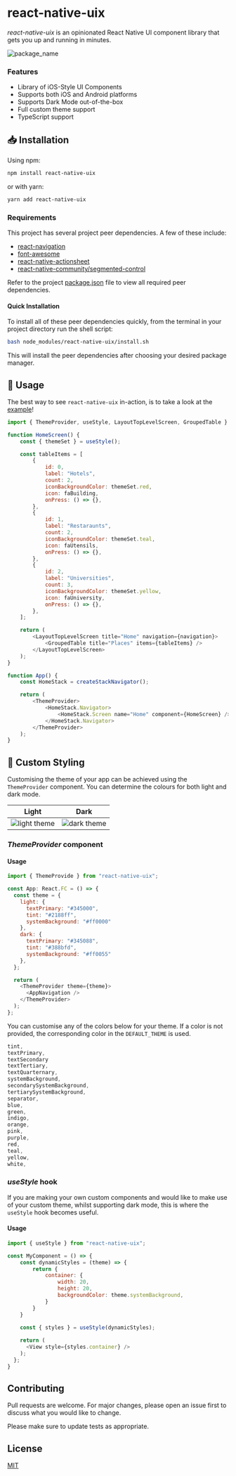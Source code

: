 # react-native-uix

_react-native-uix_ is an opinionated React Native UI component library that gets you up and running in minutes.

![package_name](https://media4.giphy.com/media/vG6Kknk22tCBa25kcM/giphy.gif)

### Features

- Library of iOS-Style UI Components
- Supports both iOS and Android platforms
- Supports Dark Mode out-of-the-box
- Full custom theme support
- TypeScript support

## 📥 Installation

Using npm:
```bash
npm install react-native-uix
```

or with yarn:
```bash
yarn add react-native-uix
```

### Requirements


This project has several project peer dependencies. A few of these include:

- [react-navigation]()
- [font-awesome]()
- [react-native-actionsheet]()
- [react-native-community/segmented-control]()

Refer to the project [package.json](https://github.com/Kieran-McIntyre/react-native-uix/blob/master/package.json) file to view all required peer dependencies. 

#### Quick Installation

To install all of these peer dependencies quickly, from the terminal in your project directory run the shell script:

```sh
bash node_modules/react-native-uix/install.sh
```

This will install the peer dependencies after choosing your desired package manager.

## 🔨 Usage

The best way to see `react-native-uix` in-action, is to take a look at the [example](https://github.com/Kieran-McIntyre/react-native-uix/tree/master/example)!

```javascript
import { ThemeProvider, useStyle, LayoutTopLevelScreen, GroupedTable } from "react-native-uix";

function HomeScreen() {
    const { themeSet } = useStyle();

    const tableItems = [
        {
            id: 0,
            label: "Hotels",
            count: 2,
            iconBackgroundColor: themeSet.red,
            icon: faBuilding,
            onPress: () => {},
        },
        {
            id: 1,
            label: "Restaraunts",
            count: 2,
            iconBackgroundColor: themeSet.teal,
            icon: faUtensils,
            onPress: () => {},
        },
        {
            id: 2,
            label: "Universities",
            count: 3,
            iconBackgroundColor: themeSet.yellow,
            icon: faUniversity,
            onPress: () => {},
        },
    ];

    return (
        <LayoutTopLevelScreen title="Home" navigation={navigation}>
            <GroupedTable title="Places" items={tableItems} />
        </LayoutTopLevelScreen>
    );
}

function App() {
    const HomeStack = createStackNavigator();

    return (
        <ThemeProvider>
            <HomeStack.Navigator>
                <HomeStack.Screen name="Home" component={HomeScreen} />
            </HomeStack.Navigator>
        </ThemeProvider>
    );
}

```

## 🎨 Custom Styling

Customising the theme of your app can be achieved using the `ThemeProvider` component. You can determine the colours for both light and dark mode.

| Light | Dark |
| --- | --- |
| ![light theme](https://i.ibb.co/F85y3Sm/home-light.png) | ![dark theme](https://i.ibb.co/VWk9hSz/home-dark.png) 

### _ThemeProvider_ component

#### Usage

```javascript
import { ThemeProvide } from "react-native-uix";

const App: React.FC = () => {
  const theme = {
    light: {
      textPrimary: "#345000",
      tint: "#2188ff",
      systemBackground: "#ff0000"
    },
    dark: {
      textPrimary: "#345088",
      tint: "#388bfd",
      systemBackground: "#ff0055"
    },
  };

  return (
    <ThemeProvider theme={theme}>
      <AppNavigation />
    </ThemeProvider>
  );
};

```

You can customise any of the colors below for your theme. If a color is not provided, the corresponding color in the `DEFAULT_THEME` is used.

```javascript
tint,
textPrimary,
textSecondary
textTertiary,
textQuarternary,
systemBackground,
secondarySystemBackground,
tertiarySystemBackground,
separator,
blue,
green,
indigo,
orange,
pink,
purple,
red,
teal,
yellow,
white,
```

### _useStyle_ hook

If you are making your own custom components and would like to make use of your custom theme, whilst supporting dark mode, this is where the `useStyle` hook becomes useful.

#### Usage

```javascript
import { useStyle } from "react-native-uix";

const MyComponent = () => {
    const dynamicStyles = (theme) => {
        return {
            container: {
                width: 20,
                height: 20,
                backgroundColor: theme.systemBackground,
            }
        }
    }

    const { styles } = useStyle(dynamicStyles);
  
    return (
      <View style={styles.container} />
    );
  };
}
```


## Contributing
Pull requests are welcome. For major changes, please open an issue first to discuss what you would like to change.

Please make sure to update tests as appropriate.

## License
[MIT](https://choosealicense.com/licenses/mit/)